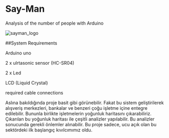 # Say-Man
Analysis of the number of people with Arduino

![sayman_logo](https://user-images.githubusercontent.com/28316968/49295884-e310d300-f4c7-11e8-8637-4b79248bd65e.jpg)

##System Requirements

Arduino uno

2 x ulrtasonic sensor (HC-SR04)

2 x Led

LCD (Liquid Crystal)

required cable connections


Aslına bakıldığında proje basit gibi görünebilir.
Fakat bu sistem geliştirilerek alışveriş merkezleri, bankalar ve benzeri çoğu işletme içine entegre edilebilir.
Bununla birlikte işletmelerin yoğunluk haritasını çıkarabiliriz.
Çıkarılan bu yoğunluk haritası ile çeşitli analizler yapılabilir.
Bu analizler sonucunda gerekli önlemler alınabilir. 
Bu proje sadece, ucu açık olan bu sektördeki ilk başlangıç kıvılcımımız oldu.
